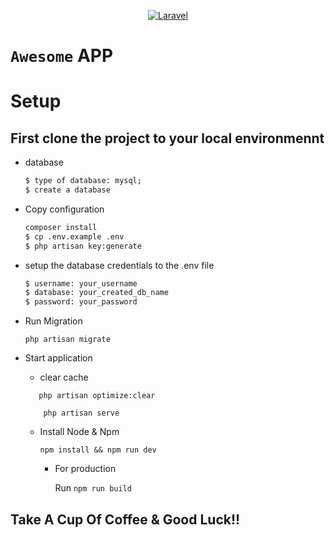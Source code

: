 

<p align="center">
<a href="https://packagist.org/packages/laravel/framework"><img src="https://img.shields.io/badge/label-Laravel-blue" alt="Laravel"></a>
</p>


#  `Awesome` APP


# Setup
## First clone the project to your local environmennt
- database

  ```sh
  $ type of database: mysql;
  $ create a database
  
- Copy configuration

  ```sh
  composer install
  $ cp .env.example .env
  $ php artisan key:generate
  ```
- setup the database credentials to the .env file

  ```sh
  $ username: your_username
  $ database: your_created_db_name
  $ password: your_password
  
- Run Migration

  `php artisan migrate `
  
- Start application
     - clear cache
  ```
     php artisan optimize:clear
  
      php artisan serve
  ```
  
    - Install Node & Npm
 
        `npm install && npm run dev`
        
        - For production
             
             Run `npm run build`

## Take A Cup Of Coffee & Good Luck!!
    
